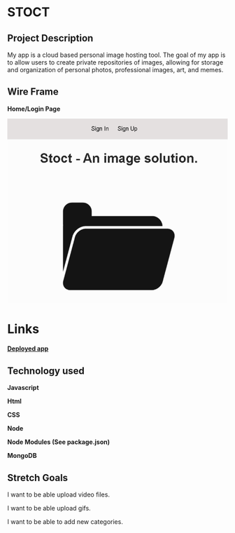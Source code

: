 # STOCT

## Project Description 

My app is a cloud based personal image hosting tool.
The goal of my app is to allow users to create private repositories of images, allowing for storage and organization of personal photos, professional images, art, and memes.

## Wire Frame

**Home/Login Page**

![image](public/images/Stoct-img.png)



# Links

#### [Deployed app](stoct-app-production.up.railway.app)






## Technology used

**Javascript**

**Html**

**CSS**

**Node**

**Node Modules (See package.json)**

**MongoDB**



## Stretch Goals
I want to be able upload video files.

I want to be able upload gifs.

I want to be able to add new categories.

